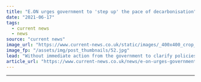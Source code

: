```yaml
---
title: "E.ON urges government to 'step up' the pace of decarbonisation"
date: "2021-06-17"
tags: 
  - current news
  - news
source: "current news"
image_url: "https://www.current-news.co.uk/static/images/_400x400_crop_center-center/e.on.jpg"
image_fp: "/assets/img/post_thumbnails/52.jpg"
lead: "Without immediate action from the government to clarify policies and introduce stricter regulation more urgently, the UK will miss its 2050 net zero goal, utility E.ON has warned."
article_url: "https://www.current-news.co.uk/news/e-on-urges-government-to-step-up-the-pace-of-decarbonisation-to-hit-2050-net-zero?utm_source=rss-feeds&utm_medium=rss&utm_campaign=rss"
---
```


---

